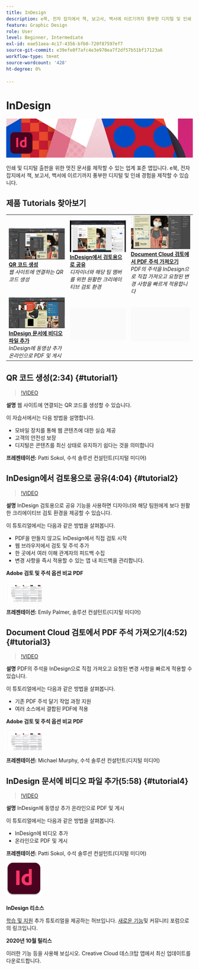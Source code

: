```yaml
---
title: InDesign
description: e북, 전자 잡지에서 책, 보고서, 백서에 이르기까지 풍부한 디지털 및 인쇄 경험을 제작할 수 있습니다
feature: Graphic Design
role: User
level: Beginner, Intermediate
exl-id: eae51aea-4c17-4356-bfb0-720f87597ef7
source-git-commit: e39efe0f7afc4e3e970ea7f2df57b51bf17123a6
workflow-type: tm+mt
source-wordcount: '428'
ht-degree: 0%

---
```


# InDesign

![튜토리얼 메인 이미지](../assets/InDesign.jpg)

인쇄 및 디지털 출판을 위한 멋진 문서를 제작할 수 있는 업계 표준 앱입니다. e북, 전자 잡지에서 책, 보고서, 백서에 이르기까지 풍부한 디지털 및 인쇄 경험을 제작할 수 있습니다.

## 제품 Tutorials 찾아보기

<table style="table-layout:fixed">
<tr>
 <td>
    <a href="indesign.md#tutorial1">
        <img alt="QR 코드 생성" src="../assets/InDesign_qrCodes_sokol_thumbnail.jpg" />
    </a>
    <div>
    <a href="indesign.md#tutorial1"><strong>QR 코드 생성</strong></a>
    </div>
    <em>웹 사이트에 연결하는 QR 코드 생성</em>
    <br>
  </td>
  <td>
   <a href="indesign.md#tutorial2">
      <img alt="InDesign에서 검토용으로 공유" src="../assets/indesign_shareforreview_palmer_thumbnail.jpg" />
   </a>
    <div>
   <a href="indesign.md#tutorial2"><strong>InDesign에서 검토용으로 공유</strong></a>
    </div>
    <em>디자이너와 해당 팀 멤버를 위한 원활한 크리에이티브 검토 환경</em>
    <br>
  </td>
  <td>
    <a href="indesign.md#tutorial3">
        <img alt="Document Cloud 검토에서 PDF 주석 가져오기" src="../assets/indesign_pdfcomments_murphy_thumbnail.jpg" />
    </a>
    <div>
    <a href="indesign.md#tutorial3"><strong>Document Cloud 검토에서 PDF 주석 가져오기</strong></a>
    </div>
    <em>PDF의 주석을 InDesign으로 직접 가져오고 요청된 변경 사항을 빠르게 적용합니다</em>
    <br>
  </td>
</tr>
<tr>
<td>
   <a href="indesign.md#tutorial4">
      <img alt="InDesign 문서에 비디오 파일 추가" src="../assets/indesign_video_sokol_thumbnail.jpg" />
   </a>
    <div>
   <a href="indesign.md#tutorial4"><strong>InDesign 문서에 비디오 파일 추가</strong></a>
    </div>
    <em>InDesign에 동영상 추가 온라인으로 PDF 및 게시</em>
    <br>
  </td>
 <td>
    <img alt="스페이서" src="../assets/Gray_thumbnail.png" />
    <div>
    <br>
 </td>
 <td>
    <img alt="스페이서" src="../assets/Gray_thumbnail.png" />
    <div>
    <br>
 </td>
</tr>
</table>

## QR 코드 생성(2:34) {#tutorial1}

>[!VIDEO](https://video.tv.adobe.com/v/326818?hidetitle=true)

**설명**
웹 사이트에 연결되는 QR 코드를 생성할 수 있습니다.

이 자습서에서는 다음 방법을 설명합니다.
* 모바일 장치를 통해 웹 콘텐츠에 대한 실습 제공
* 고객의 안전성 보장
* 디지털은 콘텐츠를 최신 상태로 유지하기 쉽다는 것을 의미합니다

**프레젠테이션:**
Patti Sokol, 수석 솔루션 컨설턴트(디지털 미디어)

## InDesign에서 검토용으로 공유(4:04) {#tutorial2}

>[!VIDEO](https://video.tv.adobe.com/v/326824?hidetitle=true)

**설명**
InDesign 검토용으로 공유 기능을 사용하면 디자이너와 해당 팀원에게 보다 원활한 크리에이티브 검토 환경을 제공할 수 있습니다.

이 튜토리얼에서는 다음과 같은 방법을 살펴봅니다.
* PDF을 만들지 않고도 InDesign에서 직접 검토 시작
* 웹 브라우저에서 검토 및 주석 추가
* 한 곳에서 여러 이해 관계자의 피드백 수집
* 변경 사항을 즉시 적용할 수 있는 앱 내 피드백을 관리합니다.

**Adobe 검토 및 주석 옵션 비교 PDF**

[![비교 이미지](../assets/ComparisonPDF_thumbnail_96.png)](../assets/Adobe_Review_and_Comment_Comparisons.pdf)

**프레젠테이션:**
Emily Palmer, 솔루션 컨설턴트(디지털 미디어)

## Document Cloud 검토에서 PDF 주석 가져오기(4:52) {#tutorial3}

>[!VIDEO](https://video.tv.adobe.com/v/326959?hidetitle=true)

**설명**
PDF의 주석을 InDesign으로 직접 가져오고 요청된 변경 사항을 빠르게 적용할 수 있습니다.

이 튜토리얼에서는 다음과 같은 방법을 살펴봅니다.
* 기존 PDF 주석 달기 작업 과정 지원
* 여러 소스에서 결합된 PDF에 적용

**Adobe 검토 및 주석 옵션 비교 PDF**

[![비교 이미지](../assets/ComparisonPDF_thumbnail_96.png)](../assets/Adobe_Review_and_Comment_Comparisons.pdf)

**프레젠테이션:**
Michael Murphy, 수석 솔루션 컨설턴트(디지털 미디어)

## InDesign 문서에 비디오 파일 추가(5:58) {#tutorial4}

>[!VIDEO](https://video.tv.adobe.com/v/326757?hidetitle=true)

**설명**
InDesign에 동영상 추가 온라인으로 PDF 및 게시

이 튜토리얼에서는 다음과 같은 방법을 살펴봅니다.
* InDesign에 비디오 추가
* 온라인으로 PDF 및 게시

**프레젠테이션:**
Patti Sokol, 수석 솔루션 컨설턴트(디지털 미디어)

![InDesign로고](../assets/id_appicon_96.png)

**InDesign 리소스**

[학습 및 지원](https://helpx.adobe.com/support/indesign.html) 추가 튜토리얼을 제공하는 허브입니다. [새로운 기능](https://helpx.adobe.com/indesign/user-guide.html/indesign/using/whats-new.ug.html)및 커뮤니티 포럼으로의 링크입니다.

**2020년 10월 릴리스**

이러한 기능 등을 사용해 보십시오. Creative Cloud 데스크탑 앱에서 최신 업데이트를 다운로드합니다.
